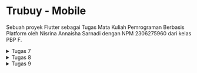 # Trubuy - Mobile

Sebuah proyek Flutter sebagai Tugas Mata Kuliah Pemrograman Berbasis Platform oleh Nisrina Annaisha Sarnadi dengan NPM 2306275960 dari kelas PBP F.

<details>
  <summary>Tugas 7</summary>

## Tugas 7

### Elemen Dasar Flutter
1. Membuat file baru bernama ```menu.dart``` pada folder lib dan meng-_import_:
```bash
import 'package:flutter/material.dart';
```

2. Memindahkan kelas ```MyHomePage``` dan ```__MyHomePageState``` dari file ```main.dart``` ke ```menu.dart``` serta meng-_import_:
```bash
import 'package:trubuy_mobile/menu.dart';
```

3. Membuat class baru bernama ```ColorSelect``` untuk mendeklarasikan warna-warna yang dibutuhkan pada file ```menu.dart``` dan mengubah definisi ```colorScheme``` pada file ```main.dart```.
```bash
class ColorSelect {
  static const cbuttons = Color(0xFFD2B48C);
  static const button1 = Color(0xFF695A46);
  static const button2 = Color(0xFF9D8769);
  static const Color backgroundColor = Color(0xFFF3F3F2);
}

colorScheme: ColorScheme.fromSwatch().copyWith(
          primary: ColorSelect.cbuttons,
        ),
```

4. Mengubah sifat widget halaman menu menjadi stateless dengan mengganti:
```bash
const MyHomePage(title: 'Flutter Demo Home Page')
```
dengan 
```bash
MyHomePage(),
```

5. Mengubah sifat widget dari stateful menjadi stateless dengan mengganti ```... extends StatefulWidget``` menjadi ```extends StatelessWidget```  pada class ```MyHomePage```.

6. Menambahkan
```bash
MyHomePage({super.key});
```
sebagai constructor class MyHomePage, menghapus seluruh class 
```bash
_MyHomePageState extends State<MyHomePage>,
```
dan menambah widget build
```bash
class MyHomePage extends StatelessWidget {
    MyHomePage({super.key});

    @override
    Widget build(BuildContext context) {
	return Scaffold(
	    ... 
	);
    }
}
```

7. Mendeklarasikan variabel informasi pengguna untuk membuat Card.
```bash
final String npm = '2306275960'; // NPM
final String name = 'Nisrina Annaisha Sarnadi'; // Nama
final String className = 'PBP F'; // Kelas
```

8. Membuat class ```InfoCard``` pada file ```menu.dart``` untuk membuat card.
```bash
class InfoCard extends StatelessWidget {

  // Kartu informasi yang menampilkan title dan content
  final String title;  // Judul kartu
  final String content;  // Isi kartu

  @override
  Widget build(BuildContext context) {
  ...
            const SizedBox(height: 8.0),
            Text(content),
          ],
        ),
      ),
    );
  }
}
```

9. Membuat class ```ItemHomePage``` berisi atribut-atribut card.
```bash
class ItemHomepage {
     final String name;
     final IconData icon;
     final Color color;

     ItemHomepage(this.name, this.icon, this.color);
}
```

10. Membuat list dari ```ItemHomePage``` berisi button pada kelas ```MyHomePage```.
```bash
final List<ItemHomepage> items = [
  ItemHomepage("Lihat Daftar Produk", Icons.list, ColorSelect.button1),
  ItemHomepage("Tambah Produk", Icons.add, ColorSelect.button2),
  ItemHomepage("Logout", Icons.logout, ColorSelect.cbuttons),
```

10. Membuat class ```ItemCard``` untuk menampilkan button-button dan menampilkan snackbar yang berisi pesan "Kamu telah menekan tombol [nama button]"
 ```bash
class ItemCard extends StatelessWidget {
  // Menampilkan kartu dengan ikon dan nama
  final ItemHomepage item; 
  
  const ItemCard(this.item, {super.key}); 

  @override
  Widget build(BuildContext context) {
    return Material(
      // Menentukan warna latar belakang dari tema aplikasi.
      color: item.color,

      borderRadius: BorderRadius.circular(12),

      // Aksi ketika kartu ditekan
      child: InkWell(
        onTap: () {
          // Menampilkan pesan SnackBar saat kartu diklik
          ScaffoldMessenger.of(context)
            ..hideCurrentSnackBar()
            ..showSnackBar(
              SnackBar(content: Text("Kamu telah menekan tombol ${item.name}!"))
            );
        },
      ...
                  style: const TextStyle(color: Colors.white),
                ),
              ],
            ),
          ),
        ),
      ),
    );
  }
}
```

11. Mengintegrasikan ```InfoCard``` dan ```ItemCard``` untuk ditampilkan di ```MyHomePage``` dengan mengubah ```Widget build()``` pada class ```MyHomePage``` untuk menampilkan card-card.
```bash
class MyHomePage extends StatelessWidget {
   ...

                    children: items.map((ItemHomepage item) {
                      return ItemCard(item);
                    }).toList(),
                  ),
                ],
              ),
            ),
          ],
        ),
      ),
    );
  }
}
```

## Jawaban Pertanyaan
1. **Stateless Widget dan Stateful Widget**

Stateless widget adalah widget yang tidak dapat diubah setelah widget tersebut dibuat. Contohnya adalah text, Icon, dan RaisedButton. Stateful Widget adalah widget yang dapat mengubah keadaan setelah widget tersebut dibangun sehingga memungkinkan perubahan dinamis berdasarkan interaksi pengguna atau perubahan data. Contohnya adalah Checkbox, RadioButton, dan TetxtField. Oleh karena itu, secara umum, perbedaan keduanya adalah Stateless Widget bersifat statis setelah data ditampilkan sementara Stateful Widget bersifat dinamis dalam menampilkan data.

2. **Widget yang digunakan dan Berfungsi**

- Material: Berfungsi untuk menyediakan latar belakang material design untuk widget.
- Icon: Berfungsi untuk menampilkan icon yang telah disediakan oleh Flutter.
- Scaffold: Berfungsi untuk membuat halaman pada proyek Flutter.
- Text: Berfungsi untuk menampilkan sebuah teks.
- AppBar: Berfungsi untuk menampilkan bar di bagian atas layar.
- Padding: Berfungsi untuk memberikan jarak di sekitar widget dalam body halaman.
- Layout
  - Row: Berfungsi untuk menampikan widget-widget secara horizontal dari kiri ke kanan.
  - Column: Berfungsi untuk menampilkan widget-widget secara vertikal dari atas ke bawah.
- Center: Berfungsi untuk mengatur posisi widget agar berada di tengah.
- GridView: Berfungsi untuk menyusun posisi widget-widget dalam susunan grid.
- Card: Berfungsi untuk membuat kotak dengan efek bayangan di bawahnya.
- Container: Berfungsi untuk membungkus suatu widget lain untuk diatur posisinya.
- InfoCard: Berfungsi untuk menampilkan informasi di card.
- SizedBox: Berfungsi untuk membuat box.
- Inkwell: Berfungsi untuk menambahkan action pada widget.
- SnackBar: Berfungsi untuk memberikan feedback atas suatu action.
    
3. **Fungsi setState() dan variabel yang terdampak**
   
setState() berfungsi untuk memicu dilakukannya refresh pada tampilan aplikasi. Ketika `setState` dipanggil dan nilai variabel dalam state widget berubah, framework akan membangun ulang widget tersebut. Variabel-variabel yang terpengaruh oleh `setState()` adalah variabel yang berada dalam objek state dari komponen tersebut. Perubahan pada variabel-variabel ini akan memicu proses re-rendering komponen, sehingga UI akan diperbarui otomatis untuk menampilkan perubahan data terbaru.

4. **Perbedaan const dan final**

```const``` adalah keyword yang digunakan untuk mendeklarasikan variabel yang valuenya harus ditentukan saat dilakukan compile tetapi tidak dapat diubah selama eksekusi program. final adalah keyword yang digunakan untuk mendeklarasikan variabel yang valuenya ditentukan saat program dijalankan dan tidak dapat diubah selama eksekusi program.

</details>

<details>
  <summary>Tugas 8</summary>

## Tugas 7

### Flutter Navigation, Layouts, Forms, and Input Elements

### Jawaban Pertanyaan
1. **Kegunaan, keuntungan, dan waktu penggunaan const pada Flutter**

```const``` pada Flutter digunakan untuk mendefinisikan objek yang bersifat konstan, atau tidak berubah selama runtime aplikasi. Hal ini berguna untuk widget yang tidak berubah, seperti teks statis atau tata letak yang tidak dinamis.

Keuntungan ```const```:

- Penghematan memori karena objek dengan ```const``` disimpan sebagai satu instance di memori yang tidak perlu diduplikasi setiap digunakan,
- compile-time validation atau kesalahan pada objek ```const``` akan terdeteksi saat kompilasi,
- Optimasi performa karena memungkinkan compiler untuk melakukan optimasi yang dapat meningkatkan performa aplikasi secara signifikan.
  
Waktu penggunaan:

```const``` sebaiknya digunakan saat akan dibuat widget atau variabel yang tidak akan berubah selama aplikasi berjalan, seperti gaya teks tetap, ikon, atau layout statis. ```const``` sebaiknya tidak digunakan untuk data yang bersifat dinamis atau berubah.

2. **Perbandingan penggunaan Column dan Row pada Flutter serta implementasinya**

Column dan Row adalah widget tata letak yang sering digunakan untuk mengatur widget. Column mengatur widget secara vertikal sedangkan Row mengatur widget secara horizontal.

Contoh implementasi:

- Column (Menampilkan teks secara vertikal dari atas ke bawah)
```dart
child: Column(
  crossAxisAlignment: CrossAxisAlignment.start,
  children: [
    Text('Name: $_name'),
    Text('Amount: $_amount'),
    Text('Description: $_description'),
    Text('Price: $_price'),
    Text('Rating: $_rating'),
  ],
),
```
- Row (Menampilkan infocard secara horizontal dari kiri ke kanan)
```dart
Row(
  mainAxisAlignment: MainAxisAlignment.spaceEvenly,
  children: [
    InfoCard(title: 'NPM', content: npm),
    InfoCard(title: 'Name', content: name),
    InfoCard(title: 'Class', content: className),
  ],
),
```

3. **Elemen input yang digunakan dan tidak digunakan pada form**

Elemen input yang digunakan adalah ```TextFormField``` untuk meminta input product name, amount, description, price, dan rating. Selain itu, ```ElevatedButton``` untuk menyimpan input data yang sudah di input pada form sehingga saat button  ```save``` ditekan, detail produk akan ditampilkan. 

Elemen input yang tidak digunakan contohnya ```Checkbox```, ```Radio```, ```DropdownButton```, ```Slider```, dll.

4. **Cara mengatur tema dalam aplikasi agar konsisten dan apakah menggunakan tema**

Saya mengatur tema dalam aplikasi Flutter dengan menggunakan ```ThemeData``` dalam widget ```Material App```. ```ThemeData``` digunakan untuk mengonfigurasi berbagai elemen tampilan dalam aplikasi. Pada aplikasi ini, saya menggunakan teman untuk mengonfigurasi ```colorScheme``` yang dapat digunakan untuk mendefinisikan warna dasar aplikasi (primary). Warna dasar ini saya gunakan untuk mewarnai button, appBar, dan header drawer.

5. **Cara menangani navigasi dalam aplikasi dengan banyak halaman pada Flutter**

Saya menangani navigasi dalam aplikasi dengan menggunakan ```Navigator```. Saya menggunakan:
 - ```Navigator.push()``` untuk menambahkan halaman baru ke dalam tumpukan navigasi,
 - ```Navigator.pushReplacement()``` untuk mengganti halaman yang sedang diakses dengan halaman baru dan menghapus halaman sebelumnya dari stack,
 - ```Navigator.pop``` menghapus halaman terakhir dari stack dan kembali ke halaman sebelumnya.

</details>

<details>
  <summary>Tugas 9</summary>
	
## Tugas 9
	
### Integrasi Layanan Web Django dengan Aplikasi Flutter

1. Membuat django-app bernama authentication pada project Django yang telah dibuat.

2. Menambahkan authentication ke ```INSTALLED_APPS``` pada main project settings.py aplikasi Django.

3. Menambahkan ```django-cors-headers``` ke ```requirements.txt dan menyalakan virtual environment Python 

4. Menjalankan perintah pip install django-cors-headers untuk menginstal library yang dibutuhkan.

5. Menambahkan ```corsheaders``` ke ```INSTALLED_APPS``` pada main project settings.py aplikasi Django.

6. Menambahkan ```corsheaders.middleware.CorsMiddleware``` ke ```MIDDLEWARE``` pada main project settings.py aplikasi Django.

7. Menambahkan variabel pada main project settings.py aplikasi Django.
```bash
CORS_ALLOW_ALL_ORIGINS = True
CORS_ALLOW_CREDENTIALS = True
CSRF_COOKIE_SECURE = True
SESSION_COOKIE_SECURE = True
CSRF_COOKIE_SAMESITE = 'None'
SESSION_COOKIE_SAMESITE = 'None'
Menambahkan 10.0.2.2 pada ALLOWED_HOSTS di berkas settings.py.
```

8. Menambahkan IP address 127.0.0.1:8000 di settings.py

9. Membuat method login pada authentication/views.py.

10. Membuat file urls.py pada sub direktori authentication dan menambahkan URL routing untuk login.

11. Menambahkan ```path('auth/', include('authentication.urls')),``` urls.py di subdirektori trubuy di django.

12. Menginstal package untuk dapat mengakses library flutter.

13. Memodifikasi root widget untuk menyediakan CookieRequest library ke semua child widgets dengan menggunakan Provider dan menambahkan import:
```bash
import 'package:pbp_django_auth/pbp_django_auth.dart'; 
import 'package:provider/provider.dart';
```

14. Membuat file baru pada folder screens dengan nama login.dart dan mengisinya dengan class, methodnya, fungsionaltiasnya, dan import yang dibutuhkan.

15. Mengubah home: MyHomePage() menjadi home: const LoginPage() pada file main.dart Widget MaterialApp(...).

16. Membuat method register pada authentication/views.py pada proyek django dan menambahkan import yang dibutuhkan.

17. Menambahkan path('register/', register, name='register'), pada file authentication/urls.py.

18. Membuat berkas baru pada folder screens dengan nama register.dart dan mengisinya dengan class, methodnya, fungsionaltiasnya, dan import yang dibutuhkan.

19. Membuka endpoint JSON dan menyalin datanya ke situs Quicktype lalu Copy Code sebagai isi dari file baru product_entry.dart pada subdirektori baru models pada subdirektori lib. 

20. Melakukan flutter pub add http pada terminal proyek Flutter untuk menambahkan package http.

21. Menambahkan
```bash
</application>
<!-- Required to fetch data from the Internet. -->
<uses-permission android:name="android.permission.INTERNET" />
```
pada file android/app/src/main/AndroidManifest.xml untuk memperbolehkan akses Internet pada aplikasi Flutter yang sedang dibuat.

22. Membuat file baru pada direktori lib/screens dengan nama list_product.dart yang diisi dengan class, methodnya, fungsionaltiasnya, dan import yang dibutuhkan.

23. Menambahkan halaman list_productentry.dart ke widgets/left_drawer.dart.

24. Mengubah fungsi tombol ```Lihat Daftar Produk``` pada halaman utama agar mengarahkan ke halaman ProductPage.

25. Mengimport file yang dibutuhkan saat menambahkan ProductEntryPage.

26. Membuat fungsi create_product_flutter pada main/views.py dan menambahkan path baru path('create-flutter/', create_product_flutter, name='create_product_flutter'), pada main/urls.py.

27. Menghubungkan halaman product_form.dart dengan CookieRequest.

28. Mengubah perintah pada onPressed: () button.

29. Membuat method logout pada authentication/views.py dan menambahkan path('logout/', logout, name='logout'), pada file authentication/urls.py.

30. Menambahkan CookieRequest pada lib/widgets/product_card.dart.

31. Mengubah perintah onTap pada widget inkwell dengan menambahkan async

32. Menambahkan kode untuk log out.

33. Membuat file product_detail.dart untuk membuat halaman detail untuk setiap item pada subdirektori screen dan mengintegrasikan dengan list_productentry.dart.

### Jawaban Pertanyaan

1. **Alasan perlu membuat model untuk melakukan pengambilan ataupun pengiriman data JSON? Apakah akan terjadi error jika tidak dilakukan?**

Membuat model untuk pengambilan atau pengiriman data JSON di aplikasi Flutter sangat penting untuk menjaga struktur data yang konsisten dan memudahkan dalam serialisasi dan deserialisasi data. Model ini akan mendefinisikan bagaimana data harus diterima atau dikirim dalam bentuk yang terstruktur.
Jika model tidak dibuat, data JSON akan perlu dibuat secara manual, yang bisa rentan terhadap kesalahan seperti key yang hilang atau data yang tidak terformat dengan benar.
Tanpa model, tidak akan ada jaminan bahwa data yang diterima atau dikirim memiliki struktur yang benar, dan ini berpotensi menyebabkan error atau bug.

2. **Fungsi library http yang sudah diimplementasikan**

Library http di Flutter digunakan untuk melakukan komunikasi HTTP dengan server (misalnya, mengambil data dari server atau mengirim data ke server). Fungsi utama dari library ini adalah:

- GET: Untuk mengambil data dari server.
- POST: Untuk mengirimkan data ke server.
- PUT/PATCH: Untuk memperbarui data yang sudah ada di server.
- DELETE: Untuk menghapus data di server.

3. **Fungsi dari CookieRequest dan alasan instance CookieRequest perlu untuk dibagikan ke semua komponen di aplikasi Flutter**

CookieRequest adalah objek yang digunakan untuk menangani permintaan HTTP yang berhubungan dengan cookies. Dalam konteks aplikasi yang menggunakan autentikasi berbasis session atau token (seperti token yang disimpan dalam cookies), CookieRequest memastikan bahwa cookies yang diperlukan dapat dikirim bersama permintaan HTTP, dan juga dapat menangani cookies yang diterima dari server.

4. **Mekanisme pengiriman data mulai dari input hingga dapat ditampilkan pada Flutter**

Mekanisme Pengiriman Data:
- Input Data: Pengguna memasukkan data (misalnya, nama, harga) di antarmuka pengguna Flutter (misalnya, menggunakan form atau text fields).
- Serialisasi Data: Data yang dimasukkan kemudian diubah menjadi format JSON menggunakan model atau map yang sesuai.
- Pengiriman Data ke Server: Data JSON dikirim ke server menggunakan permintaan HTTP (seperti http.post atau http.put), dan server akan menerima data ini untuk diproses.
- Tanggapan dari Server: Server mengembalikan response yang bisa berisi hasil pemrosesan, data yang diperbarui, atau konfirmasi.
- Deserialisasi Data: Setelah menerima response dari server, data JSON yang diterima akan diubah menjadi objek Dart menggunakan model yang telah dibuat sebelumnya.
- Tampilkan Data: Data yang telah diubah menjadi objek Dart kemudian digunakan untuk memperbarui tampilan di aplikasi Flutter (misalnya, menggunakan setState() atau Provider).

5. **Mekanisme autentikasi dari login, register, hingga logout. Mulai dari input data akun pada Flutter ke Django hingga selesainya proses autentikasi oleh Django dan tampilnya menu pada Flutter**

Mekanisme Autentikasi:

- Login:
	- Pengguna memasukkan data login (misalnya, username/email dan password) melalui form di Flutter.
	- Data login dikirim ke server (misalnya, menggunakan http.post) untuk diverifikasi oleh Django.
	- Django memverifikasi data login, dan jika valid, mengembalikan token autentikasi (misalnya, JWT) atau session cookie.
	- Token atau session cookie disimpan di aplikasi Flutter (misalnya, di shared preferences atau storage lokal).
	- Aplikasi Flutter menggunakan token atau session cookie ini untuk autentikasi pada setiap permintaan HTTP berikutnya.
	- Setelah berhasil login, tampilan menu atau halaman pengguna ditampilkan.
- Register:
	- Pengguna mengisi data pendaftaran (misalnya, nama, email, password).
	- Data pendaftaran dikirim ke server Django untuk membuat akun baru.
	- Jika pendaftaran berhasil, server mengembalikan status sukses, dan aplikasi Flutter dapat mengarahkan pengguna ke halaman login.
- Logout:
	- Pengguna memilih untuk logout dari aplikasi.
	- Aplikasi menghapus token autentikasi atau session cookie yang disimpan sebelumnya.
	- Pengguna diarahkan kembali ke halaman login.
 - Proses Otentikasi Django:
	- Django menerima permintaan login dan memverifikasi kredensial pengguna.
	- Jika kredensial valid, Django mengembalikan token atau session cookie.
	- Untuk logout, Django menghapus session yang terkait dengan pengguna.
</details>
